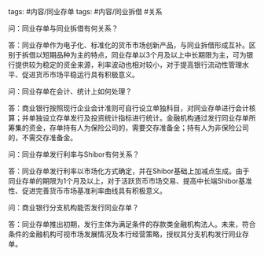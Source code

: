 
tags: #内容/同业存单 
tags: #内容/同业拆借 
#关系 


问：同业存单与同业拆借有何关系？

答：同业存单作为电子化、标准化的货币市场创新产品，与同业拆借形成互补。区别于拆借以短期品种为主的特点，同业存单以3个月及以上中长期限为主，可为银行提供较为稳定的资金来源，利率波动也相对较小，对于提高银行流动性管理水平、促进货币市场平稳运行具有积极意义。

问：同业存单在会计、统计上如何处理？

答：商业银行按照现行企业会计准则可自行设立单独科目，对同业存单进行会计核算；并单独设立存单发行及投资统计指标进行统计。金融机构通过发行同业存单所筹集的资金，存单持有人为保险公司的，需要交存准备金；持有人为非保险公司的，不需交存准备金。

问：同业存单发行利率与Shibor有何关系？

答：同业存单发行利率以市场化方式确定，并在Shibor基础上加减点生成。由于同业存单的期限为1个月及以上，对于活跃货币市场交易、提高中长端Shibor基准性、促进完善货币市场基准利率曲线具有积极意义。

问：商业银行分支机构能否发行同业存单？

答：同业存单推出初期，发行主体为满足条件的存款类金融机构法人。未来，符合条件的金融机构可视市场发展情况及本行经营策略，授权其分支机构发行同业存单。